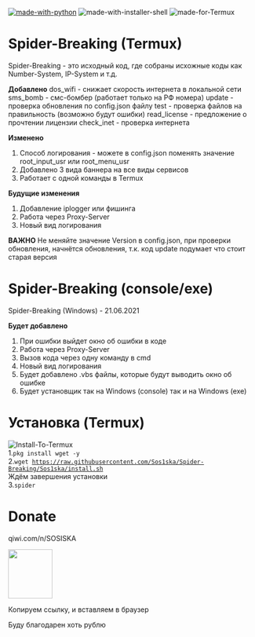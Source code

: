 [![made-with-python](https://img.shields.io/badge/Made%20with-Python-1f425f.svg)](https://www.python.org/)
![made-with-installer-shell](https://img.shields.io/badge/Made-Installer%20to%20Shell-green)
![made-for-Termux](https://img.shields.io/badge/Made-For%20Termux-red) 
# Spider-Breaking (Termux)
Spider-Breaking - это исходный код, где собраны исхожные коды как Number-System, IP-System и т.д.

****Добавлено****
dos_wifi - снижает скорость интернета в локальной сети
sms_bomb - смс-бомбер (работает только на РФ номера)
update - проверка обновления по config.json файлу
test - проверка файлов на правильность (возможно будут ошибки)
read_license - предложение о прочтении лицензии
check_inet - проверка интернета

****Изменено****
1. Способ логирования - можете в config.json поменять значение root_input_usr или root_menu_usr
2. Добавлено 3 вида баннера на все виды сервисов
3. Работает с одной команды в Termux

****Будущие изменения****
1. Добавление iplogger или фишинга
2. Работа через Proxy-Server
3. Новый вид логирования

****ВАЖНО****
Не меняйте значение Version в config.json, при проверки обновления, начнётся обновления, т.к. код update подумает что стоит старая версия

# Spider-Breaking (console/exe)
Spider-Breaking (Windows) - 21.06.2021

****Будет добавлено****
1. При ошибки выйдет окно об ошибки в коде
2. Работа через Proxy-Server
3. Вызов кода через одну команду в cmd
4. Новый вид логирования
5. Будет добавлено .vbs файлы, которые будут выводить окно об ошибке
6. Будет установщик так на Windows (console) так и на Windows (exe)

# Установка (Termux)
![Install-To-Termux](https://img.shields.io/badge/Install-For%20Termux-red)<br>
1.<code>pkg install wget -y</code><br>
2.<code>wget https://raw.githubusercontent.com/Sos1ska/Spider-Breaking/Sos1ska/install.sh</code><br>
Ждём завершения установки<br>
3.<code>spider</code><br>

# Donate 

qiwi.com/n/SOSISKA 
                  
<img src="https://static.qiwi.com/img/qiwi_com/header/qiwi-wallet-logo.svg" width="90" height="100">



Копируем ссылку, и вставляем в браузер

Буду благодарен хоть рублю
